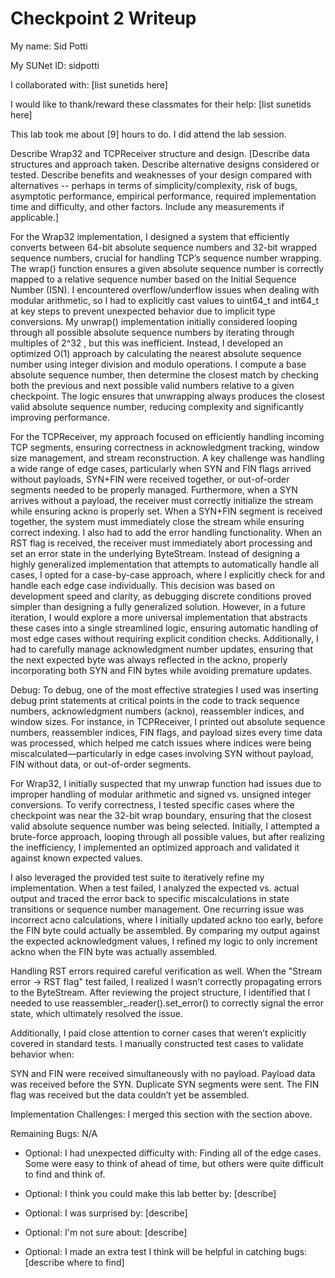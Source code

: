 Checkpoint 2 Writeup
====================

My name: Sid Potti

My SUNet ID: sidpotti

I collaborated with: [list sunetids here]

I would like to thank/reward these classmates for their help: [list sunetids here]

This lab took me about [9] hours to do. I did attend the lab session.

Describe Wrap32 and TCPReceiver structure and design. [Describe data
structures and approach taken. Describe alternative designs considered
or tested.  Describe benefits and weaknesses of your design compared
with alternatives -- perhaps in terms of simplicity/complexity, risk
of bugs, asymptotic performance, empirical performance, required
implementation time and difficulty, and other factors. Include any
measurements if applicable.]

For the Wrap32 implementation, I designed a system that efficiently converts between 64-bit absolute sequence numbers and 32-bit wrapped sequence numbers, crucial for handling TCP’s sequence number wrapping. The wrap() function ensures a given absolute sequence number is correctly mapped to a relative sequence number based on the Initial Sequence Number (ISN). I encountered overflow/underflow issues when dealing with modular arithmetic, so I had to explicitly cast values to uint64_t and int64_t at key steps to prevent unexpected behavior due to implicit type conversions. My unwrap() implementation initially considered looping through all possible absolute sequence numbers by iterating through multiples of 2^32 , but this was inefficient. Instead, I developed an optimized O(1) approach by calculating the nearest absolute sequence number using integer division and modulo operations. I compute a base absolute sequence number, then determine the closest match by checking both the previous and next possible valid numbers relative to a given checkpoint. The logic ensures that unwrapping always produces the closest valid absolute sequence number, reducing complexity and significantly improving performance.

For the TCPReceiver, my approach focused on efficiently handling incoming TCP segments, ensuring correctness in acknowledgment tracking, window size management, and stream reconstruction. A key challenge was handling a wide range of edge cases, particularly when SYN and FIN flags arrived without payloads, SYN+FIN were received together, or out-of-order segments needed to be properly managed. Furthermore, when a SYN arrives without a payload, the receiver must correctly initialize the stream while ensuring ackno is properly set. When a SYN+FIN segment is received together, the system must immediately close the stream while ensuring correct indexing. I also had to add the error handling functionality. When an RST flag is received, the receiver must immediately abort processing and set an error state in the underlying ByteStream. Instead of designing a highly generalized implementation that attempts to automatically handle all cases, I opted for a case-by-case approach, where I explicitly check for and handle each edge case individually. This decision was based on development speed and clarity, as debugging discrete conditions proved simpler than designing a fully generalized solution. However, in a future iteration, I would explore a more universal implementation that abstracts these cases into a single streamlined logic, ensuring automatic handling of most edge cases without requiring explicit condition checks. Additionally, I had to carefully manage acknowledgment number updates, ensuring that the next expected byte was always reflected in the ackno, properly incorporating both SYN and FIN bytes while avoiding premature updates.

Debug: To debug, one of the most effective strategies I used was inserting debug print statements at critical points in the code to track sequence numbers, acknowledgment numbers (ackno), reassembler indices, and window sizes. For instance, in TCPReceiver, I printed out absolute sequence numbers, reassembler indices, FIN flags, and payload sizes every time data was processed, which helped me catch issues where indices were being miscalculated—particularly in edge cases involving SYN without payload, FIN without data, or out-of-order segments.

For Wrap32, I initially suspected that my unwrap function had issues due to improper handling of modular arithmetic and signed vs. unsigned integer conversions. To verify correctness, I tested specific cases where the checkpoint was near the 32-bit wrap boundary, ensuring that the closest valid absolute sequence number was being selected. Initially, I attempted a brute-force approach, looping through all possible values, but after realizing the inefficiency, I implemented an optimized approach and validated it against known expected values.

I also leveraged the provided test suite to iteratively refine my implementation. When a test failed, I analyzed the expected vs. actual output and traced the error back to specific miscalculations in state transitions or sequence number management. One recurring issue was incorrect acno calculations, where I initially updated ackno too early, before the FIN byte could actually be assembled. By comparing my output against the expected acknowledgment values, I refined my logic to only increment ackno when the FIN byte was actually assembled.

Handling RST errors required careful verification as well. When the "Stream error → RST flag" test failed, I realized I wasn’t correctly propagating errors to the ByteStream. After reviewing the project structure, I identified that I needed to use reassembler_.reader().set_error() to correctly signal the error state, which ultimately resolved the issue.

Additionally, I paid close attention to corner cases that weren’t explicitly covered in standard tests. I manually constructed test cases to validate behavior when:

SYN and FIN were received simultaneously with no payload.
Payload data was received before the SYN.
Duplicate SYN segments were sent.
The FIN flag was received but the data couldn’t yet be assembled.

Implementation Challenges:
I merged this section with the section above. 

Remaining Bugs:
N/A

- Optional: I had unexpected difficulty with: Finding all of the edge cases. Some were easy to think of ahead of time, but others were quite difficult to find and think of. 

- Optional: I think you could make this lab better by: [describe]

- Optional: I was surprised by: [describe]

- Optional: I'm not sure about: [describe]

- Optional: I made an extra test I think will be helpful in catching bugs: [describe where to find]
